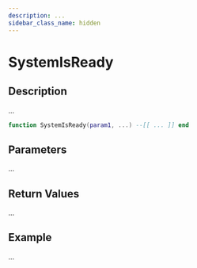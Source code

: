 ```yaml
---
description: ...
sidebar_class_name: hidden
---
```


# SystemIsReady

## Description

...

```lua
function SystemIsReady(param1, ...) --[[ ... ]] end
```

## Parameters

...

## Return Values

...

## Example

...

